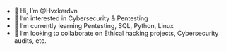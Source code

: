 - 👋 Hi, I’m @Hvxkerdvn
- 👀 I’m interested in Cybersecurity & Pentesting
- 🌱 I’m currently learning Pentesting, SQL, Python, Linux
- 💞️ I’m looking to collaborate on Ethical hacking projects, Cybersecurity audits, etc.

<!---
Hvxkerdvn/Hvxkerdvn is a ✨ special ✨ repository because its `README.md` (this file) appears on your GitHub profile.
You can click the Preview link to take a look at your changes.
--->

